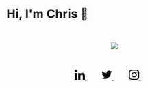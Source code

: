 <h1>Hi, I'm Chris 👋 </h1>

<br />

<p align="center">
    <img src="https://cdn.dribbble.com/users/2979252/screenshots/5760497/2018.07.23-14.34.18-crop.gif" width="600px"/>
</p>

<br />

<p align="center">
    <a href="https://www.linkedin.com/in/chrfreitas" target="_blank">
        <img src="https://github.com/chrfreitas/chrfreitas/blob/main/linkedin.png" width="24px"  alt="LinkedIn"/>
    </a>
    &nbsp;&nbsp;&nbsp;&nbsp;&nbsp;&nbsp;&nbsp;&nbsp;
    <a href="https://twitter.com/chrfreitas" target="_blank">
        <img src="https://github.com/chrfreitas/chrfreitas/blob/main/twitter.png" width="24px"  alt="Twitter"/>
    </a>
    &nbsp;&nbsp;&nbsp;&nbsp;&nbsp;&nbsp;&nbsp;&nbsp;
    <a href="https://www.instagram.com/chrfreitas_" target="_blank">
        <img src="https://github.com/chrfreitas/chrfreitas/blob/main/instagram.png" width="24px"  alt="Instagram"/>
    </a>
    &nbsp;&nbsp;&nbsp;&nbsp;&nbsp;&nbsp;&nbsp;&nbsp;
</p>



